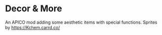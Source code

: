 # Decor & More
An APICO mod adding some aesthetic items with special functions.
Sprites by https://Kchem.carrd.co/
